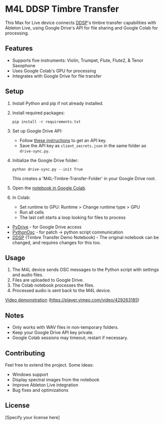 # M4L DDSP Timbre Transfer

This Max for Live device connects [DDSP](https://github.com/magenta/ddsp)'s timbre transfer capabilities with Ableton Live, using Google Drive's API for file sharing and Google Colab for processing.


## Features

- Supports five instruments: Violin, Trumpet, Flute, Flute2, & Tenor Saxophone
- Uses Google Colab's GPU for processing
- Integrates with Google Drive for file transfer

## Setup

1. Install Python and pip if not already installed.

2. Install required packages:
   ```
   pip install -r requirements.txt
   ```

3. Set up Google Drive API:
   - Follow [these instructions](https://pythonhosted.org/PyDrive/quickstart.html#authentication) to get an API key.
   - Save the API key as `client_secrets.json` in the same folder as `drive-sync.py`.

4. Initialize the Google Drive folder:
   ```
   python drive-sync.py --init True
   ```
   This creates a 'M4L-Timbre-Transfer-Folder' in your Google Drive root.

5. Open the [notebook in Google Colab](https://colab.research.google.com/github.com/ostinsolo/DDSP-M4L/blob/main/m4l_timbre_transfer.ipynb).

6. In Colab:
   - Set runtime to GPU: Runtime > Change runtime type > GPU
   - Run all cells
   - The last cell starts a loop looking for files to process

* [PyDrive](https://pythonhosted.org/PyDrive/) - for Google Drive access
* [PythonOsc](https://github.com/attwad/python-osc) - for patch -> python script communication
* [DDSP](https://github.com/magenta/ddsp) (Timbre Transfer Demo Notebook) - The original notebook can be changed, and requires changes for this too.

## Usage

1. The M4L device sends OSC messages to the Python script with settings and audio files.
2. Files are uploaded to Google Drive.
3. The Colab notebook processes the files.
4. Processed audio is sent back to the M4L device.

[Video demonstration](https://vimeo.com/429263185)
(https://player.vimeo.com/video/429263185)

## Notes

- Only works with WAV files in non-temporary folders.
- Keep your Google Drive API key private.
- Google Colab sessions may timeout; restart if necessary.

## Contributing

Feel free to extend the project. Some ideas:
- Windows support
- Display spectral images from the notebook
- Improve Ableton Live integration
- Bug fixes and optimizations

## License

[Specify your license here]
